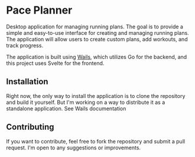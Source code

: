 # Pace Planner

Desktop application for managing running plans. The goal is to provide a simple and easy-to-use interface for creating and managing running plans. The application will allow users to create custom plans, add workouts, and track progress.

The application is built using [Wails](https://wails.io/), which utilizes Go for the backend, and this project uses Svelte for the frontend.

## Installation

Right now, the only way to install the application is to clone the repository and build it yourself. But I'm working on a way to distribute it as a standalone application. See Wails documentation

## Contributing

If you want to contribute, feel free to fork the repository and submit a pull request. I'm open to any suggestions or improvements.
